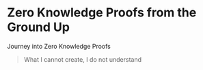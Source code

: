 # Zero Knowledge Proofs from the Ground Up

Journey into Zero Knowledge Proofs

> What I cannot create, I do not understand